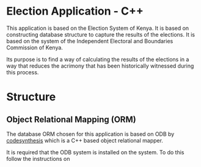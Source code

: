 # Election Application - C++

This application is based on the Election System of Kenya. It is based on constructing database structure to capture the results of the elections. It is based on the system of the Independent Electoral and Boundaries Commission of Kenya. 

Its purpose is to find a way of calculating the results of the elections in a way that reduces the acrimony that has been historically witnessed during this process.

# Structure

## Object Relational Mapping (ORM)

The database ORM chosen for this application is based on ODB by [codesynthesis](https://codesynthesis.com/products/odb/) which is a C++ based object relational mapper.

It is required that the ODB system is installed on the system. To do this follow the instructions on 
